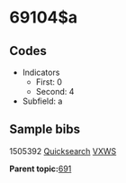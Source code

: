 # 69104$a

## Codes

-   Indicators
    -   First: 0
    -   Second: 4
-   Subfield: a

## Sample bibs

1505392 [Quicksearch](https://search.library.yale.edu/catalog/1505392) [VXWS](http://prodorbis.library.yale.edu:7014/vxws/GetHoldingsService?bibId=1505392)

**Parent topic:**[691](../../tags/691/691.md)

